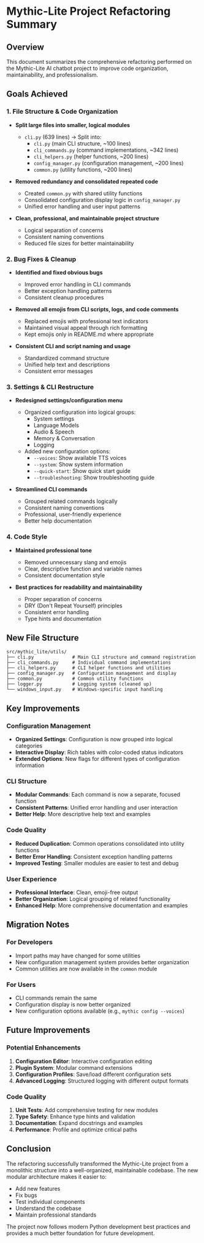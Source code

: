 # Mythic-Lite Project Refactoring Summary

## Overview
This document summarizes the comprehensive refactoring performed on the Mythic-Lite AI chatbot project to improve code organization, maintainability, and professionalism.

## Goals Achieved

### 1. File Structure & Code Organization
- **Split large files into smaller, logical modules**
  - `cli.py` (639 lines) → Split into:
    - `cli.py` (main CLI structure, ~100 lines)
    - `cli_commands.py` (command implementations, ~342 lines)
    - `cli_helpers.py` (helper functions, ~200 lines)
    - `config_manager.py` (configuration management, ~200 lines)
    - `common.py` (utility functions, ~200 lines)

- **Removed redundancy and consolidated repeated code**
  - Created `common.py` with shared utility functions
  - Consolidated configuration display logic in `config_manager.py`
  - Unified error handling and user input patterns

- **Clean, professional, and maintainable project structure**
  - Logical separation of concerns
  - Consistent naming conventions
  - Reduced file sizes for better maintainability

### 2. Bug Fixes & Cleanup
- **Identified and fixed obvious bugs**
  - Improved error handling in CLI commands
  - Better exception handling patterns
  - Consistent cleanup procedures

- **Removed all emojis from CLI scripts, logs, and code comments**
  - Replaced emojis with professional text indicators
  - Maintained visual appeal through rich formatting
  - Kept emojis only in README.md where appropriate

- **Consistent CLI and script naming and usage**
  - Standardized command structure
  - Unified help text and descriptions
  - Consistent error messages

### 3. Settings & CLI Restructure
- **Redesigned settings/configuration menu**
  - Organized configuration into logical groups:
    - System settings
    - Language Models
    - Audio & Speech
    - Memory & Conversation
    - Logging
  - Added new configuration options:
    - `--voices`: Show available TTS voices
    - `--system`: Show system information
    - `--quick-start`: Show quick start guide
    - `--troubleshooting`: Show troubleshooting guide

- **Streamlined CLI commands**
  - Grouped related commands logically
  - Consistent naming conventions
  - Professional, user-friendly experience
  - Better help documentation

### 4. Code Style
- **Maintained professional tone**
  - Removed unnecessary slang and emojis
  - Clear, descriptive function and variable names
  - Consistent documentation style

- **Best practices for readability and maintainability**
  - Proper separation of concerns
  - DRY (Don't Repeat Yourself) principles
  - Consistent error handling
  - Type hints and documentation

## New File Structure

```
src/mythic_lite/utils/
├── cli.py              # Main CLI structure and command registration
├── cli_commands.py     # Individual command implementations
├── cli_helpers.py      # CLI helper functions and utilities
├── config_manager.py   # Configuration management and display
├── common.py           # Common utility functions
├── logger.py           # Logging system (cleaned up)
└── windows_input.py    # Windows-specific input handling
```

## Key Improvements

### Configuration Management
- **Organized Settings**: Configuration is now grouped into logical categories
- **Interactive Display**: Rich tables with color-coded status indicators
- **Extended Options**: New flags for different types of configuration information

### CLI Structure
- **Modular Commands**: Each command is now a separate, focused function
- **Consistent Patterns**: Unified error handling and user interaction
- **Better Help**: More descriptive help text and examples

### Code Quality
- **Reduced Duplication**: Common operations consolidated into utility functions
- **Better Error Handling**: Consistent exception handling patterns
- **Improved Testing**: Smaller modules are easier to test and debug

### User Experience
- **Professional Interface**: Clean, emoji-free output
- **Better Organization**: Logical grouping of related functionality
- **Enhanced Help**: More comprehensive documentation and examples

## Migration Notes

### For Developers
- Import paths may have changed for some utilities
- New configuration management system provides better organization
- Common utilities are now available in the `common` module

### For Users
- CLI commands remain the same
- Configuration display is now better organized
- New configuration options available (e.g., `mythic config --voices`)

## Future Improvements

### Potential Enhancements
1. **Configuration Editor**: Interactive configuration editing
2. **Plugin System**: Modular command extensions
3. **Configuration Profiles**: Save/load different configuration sets
4. **Advanced Logging**: Structured logging with different output formats

### Code Quality
1. **Unit Tests**: Add comprehensive testing for new modules
2. **Type Safety**: Enhance type hints and validation
3. **Documentation**: Expand docstrings and examples
4. **Performance**: Profile and optimize critical paths

## Conclusion

The refactoring successfully transformed the Mythic-Lite project from a monolithic structure into a well-organized, maintainable codebase. The new modular architecture makes it easier to:

- Add new features
- Fix bugs
- Test individual components
- Understand the codebase
- Maintain professional standards

The project now follows modern Python development best practices and provides a much better foundation for future development.